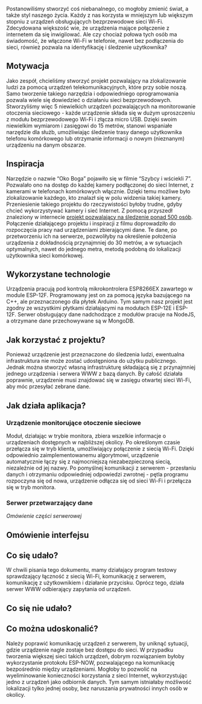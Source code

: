 Postanowiliśmy stworzyć coś niebanalnego, co mogłoby zmienić świat, a także styl naszego życia. Każdy z nas korzysta w mniejszym lub większym stopniu z urządzeń obsługujących bezprzewodowe sieci Wi-Fi. Zdecydowana większość wie, że urządzenia mające połączenie z internetem da się inwigilować. Ale czy chociaż połowa tych osób ma świadomość, że włączone Wi-Fi w telefonie, nawet bez podłączenia do sieci, również pozwala na identyfikację i śledzenie użytkownika?

## Motywacja

Jako zespół, chcieliśmy stworzyć projekt pozwalający na zlokalizowanie ludzi za pomocą urządzeń telekomunikacyjnych, które przy sobie noszą. Samo tworzenie takiego narzędzia i odpowiedniego oprogramowania pozwala wiele się dowiedzieć o działaniu sieci bezprzewodowych. Stworzyliśmy więc 5 niewielkich urządzeń pozwalających na monitorowanie otoczenia sieciowego - każde urządzenie składa się w dużym uproszczeniu z modułu bezprzewodowego Wi-Fi i złącza micro USB. Dzięki swoim niewielkim wymiarom i zasięgowi do 15 metrów, stanowi wspaniałe narzędzie dla służb, umożliwiając śledzenie trasy danego użytkownika telefonu komórkowego lub otrzymanie informacji o nowym (nieznanym) urządzeniu na danym obszarze.

## Inspiracja

Narzędzie o nazwie “Oko Boga” pojawiło się w filmie “Szybcy i wściekli 7”. Pozwalało ono na dostęp do każdej kamery podłączonej do sieci Internet, z kamerami w telefonach komórkowych włącznie. Dzięki temu możliwe było zlokalizowanie każdego, kto znalazł się w polu widzenia takiej kamery. Przeniesienie takiego projektu do rzeczywistości byłoby trudne, gdyby chcieć wykorzystywać kamery i sieć Internet. Z pomocą przyszedł znaleziony w internecie [projekt pozwalający na śledzenie ponad 500 osób](https://hackaday.io/project/174644-how-i-tracked-500-people-with-esp8266). Połączenie działającego projektu i inspiracji z filmu doprowadziło do rozpoczęcia pracy nad urządzeniami zbierającymi dane. Te dane, po przetworzeniu ich na serwerze, pozwoliłyby na określenie położenia urządzenia z dokładnością przynajmniej do 30 metrów, a w sytuacjach optymalnych, nawet do jednego metra, metodą podobną do lokalizacji użytkownika sieci komórkowej.

## Wykorzystane technologie

Urządzenia pracują pod kontrolą mikrokontrolera ESP8266EX zawartego w module ESP-12F. Programowany jest on za pomocą języka bazującego na C++, ale przeznaczonego dla płytek Arduino. Tym samym nasz projekt jest zgodny ze wszystkimi płytkami działającymi na modułach ESP-12E i ESP-12F. Serwer obsługujący dane nadchodzące z modułów pracuje na NodeJS, a otrzymane dane przechowywane są w MongoDB.

## Jak korzystać z projektu?

Ponieważ urządzenie jest przeznaczone do śledzenia ludzi, ewentualna infrastruktura nie może zostać udostępniona do użytku publicznego. Jednak można stworzyć własną infrastrukturę składającą się z przynajmniej jednego urządzenia i serwera WWW z bazą danych. By całość działała poprawnie, urządzenie musi znajdować się w zasięgu otwartej sieci Wi-Fi, aby móc przesyłać zebrane dane.

## Jak działa aplikacja?

### Urządzenie monitorujące otoczenie sieciowe

Moduł, działając w trybie monitora, zbiera wszelkie informacje o urządzeniach dostępnych w najbliższej okolicy. Po określonym czasie przełącza się w tryb klienta, umożliwiający połączenie z siecią Wi-Fi. Dzięki odpowiednio zaimplementowanemu algorytmowi, urządzenie automatycznie łączy się z najmocniejszą niezabezpieczoną siecią, niezależnie od jej nazwy. Po pomyślnej komunikacji z serwerem - przesłaniu danych i otrzymaniu odpowiedniej odpowiedzi zwrotnej - pętla programu rozpoczyna się od nowa, urządzenie odłącza się od sieci Wi-Fi i przełącza się w tryb monitora.

### Serwer przetwarzający dane

_Omówienie części serwerowej_

## Omówienie interfejsu

## Co się udało?

W chwili pisania tego dokumentu, mamy działający program testowy sprawdzający łączność z siecią Wi-Fi, komunikację z serwerem, komunikację z użytkownikiem i działanie przycisku. Oprócz tego, działa serwer WWW odbierający zapytania od urządzeń.

## Co się nie udało?

## Co można udoskonalić?

Należy poprawić komunikację urządzeń z serwerem, by uniknąć sytuacji, gdzie urządzenie nagle zostaje bez dostępu do sieci. W przypadku tworzenia większej sieci takich urządzeń, dobrym rozwiązaniem byłoby wykorzystanie protokołu ESP-NOW, pozwalającego na komunikację bezpośrednio między urządzeniami. Mogłoby to pozwolić na wyeliminowanie konieczności korzystania z sieci Internet, wykorzystując jedno z urządzeń jako odbiornik danych. Tym samym istniałaby możliwość lokalizacji tylko jednej osoby, bez naruszania prywatności innych osób w okolicy.
